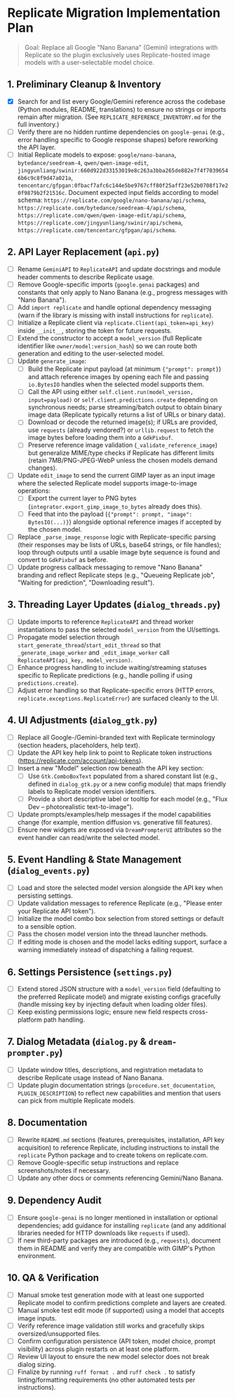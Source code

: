 # Replicate Migration Implementation Plan

> Goal: Replace all Google "Nano Banana" (Gemini) integrations with Replicate so the plugin exclusively uses Replicate-hosted image models with a user-selectable model choice.

## 1. Preliminary Cleanup & Inventory
- [x] Search for and list every Google/Gemini reference across the codebase (Python modules, README, translations) to ensure no strings or imports remain after migration. (See `REPLICATE_REFERENCE_INVENTORY.md` for the full inventory.)
- [ ] Verify there are no hidden runtime dependencies on `google-genai` (e.g., error handling specific to Google response shapes) before reworking the API layer.
- [ ] Initial Replicate models to expose: `google/nano-banana`, `bytedance/seedream-4`, `qwen/qwen-image-edit`, `jingyunliang/swinir:660d922d33153019e8c263a3bba265de882e7f4f70396546b6c9c8f9d47a021a`, `tencentarc/gfpgan:0fbacf7afc6c144e5be9767cff80f25aff23e52b0708f17e20f9879b2f21516c`. Document expected input fields according to model schema: `https://replicate.com/google/nano-banana/api/schema`, `https://replicate.com/bytedance/seedream-4/api/schema`, `https://replicate.com/qwen/qwen-image-edit/api/schema`, `https://replicate.com/jingyunliang/swinir/api/schema`, `https://replicate.com/tencentarc/gfpgan/api/schema`.

## 2. API Layer Replacement (`api.py`)
- [ ] Rename `GeminiAPI` to `ReplicateAPI` and update docstrings and module header comments to describe Replicate usage.
- [ ] Remove Google-specific imports (`google.genai` packages) and constants that only apply to Nano Banana (e.g., progress messages with "Nano Banana").
- [ ] Add `import replicate` and handle optional dependency messaging (warn if the library is missing with install instructions for `replicate`).
- [ ] Initialize a Replicate client via `replicate.Client(api_token=api_key)` inside `__init__`, storing the token for future requests.
- [ ] Extend the constructor to accept a `model_version` (full Replicate identifier like `owner/model:version_hash`) so we can route both generation and editing to the user-selected model.
- [ ] Update `generate_image`:
  - [ ] Build the Replicate input payload (at minimum `{"prompt": prompt}`) and attach reference images by opening each file and passing `io.BytesIO` handles when the selected model supports them.
  - [ ] Call the API using either `self.client.run(model_version, input=payload)` or `self.client.predictions.create` depending on synchronous needs; parse streaming/batch output to obtain binary image data (Replicate typically returns a list of URLs or binary data).
  - [ ] Download or decode the returned image(s); if URLs are provided, use `requests` (already vendored?) or `urllib.request` to fetch the image bytes before loading them into a `GdkPixbuf`.
  - [ ] Preserve reference image validation (`_validate_reference_image`) but generalize MIME/type checks if Replicate has different limits (retain 7MB/PNG-JPEG-WebP unless the chosen models demand changes).
- [ ] Update `edit_image` to send the current GIMP layer as an input image where the selected Replicate model supports image-to-image operations:
  - [ ] Export the current layer to PNG bytes (`integrator.export_gimp_image_to_bytes` already does this).
  - [ ] Feed that into the payload (`{"prompt": prompt, "image": BytesIO(...)}`) alongside optional reference images if accepted by the chosen model.
- [ ] Replace `_parse_image_response` logic with Replicate-specific parsing (their responses may be lists of URLs, base64 strings, or file handles); loop through outputs until a usable image byte sequence is found and convert to `GdkPixbuf` as before.
- [ ] Update progress callback messaging to remove "Nano Banana" branding and reflect Replicate steps (e.g., "Queueing Replicate job", "Waiting for prediction", "Downloading result").

## 3. Threading Layer Updates (`dialog_threads.py`)
- [ ] Update imports to reference `ReplicateAPI` and thread worker instantiations to pass the selected `model_version` from the UI/settings.
- [ ] Propagate model selection through `start_generate_thread`/`start_edit_thread` so that `_generate_image_worker` and `_edit_image_worker` call `ReplicateAPI(api_key, model_version)`.
- [ ] Enhance progress handling to include waiting/streaming statuses specific to Replicate predictions (e.g., handle polling if using `predictions.create`).
- [ ] Adjust error handling so that Replicate-specific errors (HTTP errors, `replicate.exceptions.ReplicateError`) are surfaced cleanly to the UI.

## 4. UI Adjustments (`dialog_gtk.py`)
- [ ] Replace all Google-/Gemini-branded text with Replicate terminology (section headers, placeholders, help text).
- [ ] Update the API key help link to point to Replicate token instructions (https://replicate.com/account/api-tokens).
- [ ] Insert a new "Model" selection row beneath the API key section:
  - [ ] Use `Gtk.ComboBoxText` populated from a shared constant list (e.g., defined in `dialog_gtk.py` or a new config module) that maps friendly labels to Replicate model version identifiers.
  - [ ] Provide a short descriptive label or tooltip for each model (e.g., "Flux Dev – photorealistic text-to-image").
- [ ] Update prompts/examples/help messages if the model capabilities change (for example, mention diffusion vs. generative fill features).
- [ ] Ensure new widgets are exposed via `DreamPrompterUI` attributes so the event handler can read/write the selected model.

## 5. Event Handling & State Management (`dialog_events.py`)
- [ ] Load and store the selected model version alongside the API key when persisting settings.
- [ ] Update validation messages to reference Replicate (e.g., "Please enter your Replicate API token").
- [ ] Initialize the model combo box selection from stored settings or default to a sensible option.
- [ ] Pass the chosen model version into the thread launcher methods.
- [ ] If editing mode is chosen and the model lacks editing support, surface a warning immediately instead of dispatching a failing request.

## 6. Settings Persistence (`settings.py`)
- [ ] Extend stored JSON structure with a `model_version` field (defaulting to the preferred Replicate model) and migrate existing configs gracefully (handle missing key by injecting default when loading older files).
- [ ] Keep existing permissions logic; ensure new field respects cross-platform path handling.

## 7. Dialog Metadata (`dialog.py` & `dream-prompter.py`)
- [ ] Update window titles, descriptions, and registration metadata to describe Replicate usage instead of Nano Banana.
- [ ] Update plugin documentation strings (`procedure.set_documentation`, `PLUGIN_DESCRIPTION`) to reflect new capabilities and mention that users can pick from multiple Replicate models.

## 8. Documentation
- [ ] Rewrite `README.md` sections (features, prerequisites, installation, API key acquisition) to reference Replicate, including instructions to install the `replicate` Python package and to create tokens on replicate.com.
- [ ] Remove Google-specific setup instructions and replace screenshots/notes if necessary.
- [ ] Update any other docs or comments referencing Gemini/Nano Banana.

## 9. Dependency Audit
- [ ] Ensure `google-genai` is no longer mentioned in installation or optional dependencies; add guidance for installing `replicate` (and any additional libraries needed for HTTP downloads like `requests` if used).
- [ ] If new third-party packages are introduced (e.g., `requests`), document them in README and verify they are compatible with GIMP's Python environment.

## 10. QA & Verification
- [ ] Manual smoke test generation mode with at least one supported Replicate model to confirm predictions complete and layers are created.
- [ ] Manual smoke test edit mode (if supported) using a model that accepts image inputs.
- [ ] Verify reference image validation still works and gracefully skips oversized/unsupported files.
- [ ] Confirm configuration persistence (API token, model choice, prompt visibility) across plugin restarts on at least one platform.
- [ ] Review UI layout to ensure the new model selector does not break dialog sizing.
- [ ] Finalize by running `ruff format .` and `ruff check .` to satisfy linting/formatting requirements (no other automated tests per instructions).
